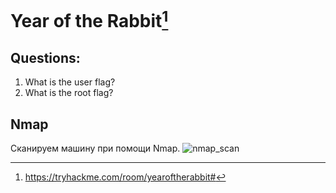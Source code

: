 # Year of the Rabbit[^1]
## Questions:
1. What is the user flag? <br />
2. What is the root flag? <br />
## Nmap
Сканируем машину при помощи Nmap.
![nmap_scan](https://github.com/[Athryss]/[TryHackMe_writeups]/blob/Year_of_the_rabbit/[screenshots]/1.png?raw=true)
[^1]:https://tryhackme.com/room/yearoftherabbit#
